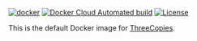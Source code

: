 [![docker](https://github.com/yegor256/threecopies-image/actions/workflows/docker.yml/badge.svg)](https://github.com/yegor256/threecopies-image/actions/workflows/docker.yml)
[![Docker Cloud Automated build](https://img.shields.io/docker/cloud/automated/yegor256/threecopies)](https://hub.docker.com/r/yegor256/threecopies)
[![License](https://img.shields.io/badge/license-MIT-green.svg)](https://github.com/yegor256/total/threecopies-image/master/LICENSE.txt)

This is the default Docker image for [ThreeCopies](https://www.threecopies.com).
